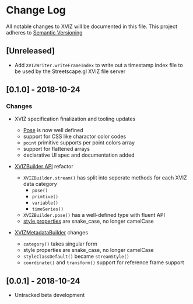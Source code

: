 # Change Log

All notable changes to XVIZ will be documented in this file.
This project adheres to [Semantic Versioning](http://semver.org/spec/v2.0.0.html)

## [Unreleased]
- Add `XVIZWriter.writeFrameIndex` to write out a timestamp index file to be used
  by the Streetscape.gl XVIZ file server

## [0.1.0] - 2018-10-24
### Changes
- XVIZ specification finalization and tooling updates
  - [Pose](docs/protocol-schema/core-protocol.md) is now well defined
  - support for CSS like charactor color codes
  - `point` primitive supports per point colors array
  - support for flattened arrays
  - declarative UI spec and documentation added

- [XVIZBuilder API](docs/api-reference/xviz-builder.md) refactor
  - `XVIZBuilder.stream()` has split into seperate methods for each XVIZ data category
    - `pose()`
    - `primtive()`
    - `variable()`
    - `timeSeries()`
  - `XVIZBuilder.pose()` has a well-defined type with fluent API
  - [style properties](docs/protocol-schema/style-specification.md) are snake_case, no longer camelCase

- [XVIZMetadataBuilder](docs/api-reference/xviz-metadata-builder.md) changes
  - `category()` takes singular form
  - style properties are snake_case, no longer camelCase
  - `styleClassDefault()` became `streamStyle()`
  - `coordinate()` and `transform()` support for reference frame support

## [0.0.1] - 2018-10-24
- Untracked beta development
